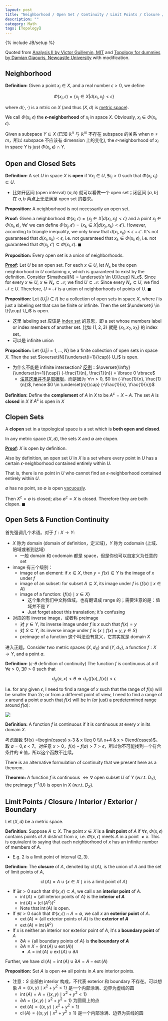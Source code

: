 ```yaml
---
layout: post
title: "Neighborhood / Open Set / Continuity / Limit Points / Closure / Interior / Exterior / Boundary"
description: ""
category: Math
tags: [Topology]
---
```

{% include JB/setup %}

Quoted from [Analysis II by Victor Guillemin, MIT](https://ocw.mit.edu/courses/mathematics/18-101-analysis-ii-fall-2005/lecture-notes/lecture1.pdf) and [Topology for dummies by Damian Giaouris, Newcastle University](https://www.staff.ncl.ac.uk/damian.giaouris/pdf/various/Topology_for_dummies.pdf) with modification.

## Neighborhood

**Definition:** Given a point $x_i \in X$, and a real number $\epsilon > 0$, we define

$$
\Phi(x_i, \epsilon) = \lbrace x_j \in X \vert d(x_i, x_j) < \epsilon \rbrace
$$

where $d(\cdot, \cdot)$ is a mtric on $X$ (and thus $(X, d)$ is [metric space](/math/2018/05/09/kernel)).

We call $\Phi(x_i, \epsilon)$ the **$\epsilon$-neighborhood** of $x_i$ in space $X$. Obviously, $x_i \in \Phi(x_i, \epsilon)$.

Given a subspace $Y \subseteq X$ (已知 $\mathbb{R}^n$ 与 $\mathbb{R}^m$ 不存在 subspace 的关系 when $n \neq m$，所以 subspace 不应该有 dimension 上的变化), the $\epsilon$-neighborhood of $x_i$ in space $Y$ is just $\Phi(x_i, \epsilon) \cap Y$.

## Open and Closed Sets

**Definition:** A set $U$ in space $X$ is **open** if $\forall x_i \in U, \exists \epsilon_i > 0$ such that $\Phi(x_i, \epsilon_i) \subseteq U$.

- 比如开区间 (open interval) $(a, b)$ 就可以看做一个 open set；闭区间 $[a, b]$ 在 $a, b$ 两点上无法满足 open set 的要求。

**Proposition:** A neighborhood is not necessarily an open set.

**Proof:** Given a neighborhood $\Phi(x_i, \epsilon) = \lbrace x_j \in X \vert d(x_i, x_j) < \epsilon \rbrace$ and a point $x_j \in \Phi(x_i, \epsilon)$, $\forall \epsilon'$ we can define $\Phi(x_j, \epsilon') = \lbrace x_k \in X \vert d(x_j, x_k) < \epsilon' \rbrace$. However, according to triangle inequality, we only know that $d(x_i, x_k) \leq \epsilon + \epsilon'$. It's not guaranteed that $d(x_i, x_k) < \epsilon$, i.e. not guaranteed that $x_k \in \Phi(x_i, \epsilon)$, i.e. not guaranteed that $\Phi(x_j, \epsilon') \subseteq \Phi(x_i, \epsilon)$. $\blacksquare$

**Proposition:** Every open set is a union of neighborhoods.

**[Proof](https://math.stackexchange.com/a/830584):** Let $U$ be an open set. For each $x \in U$, let $N_x$ be the open neighborhood in $U$ containing $x$, which is guaranteed to exist by the definition. Consider $\mathcal{N} = \underset{x \in U}{\cup} N_x$. Since for every $x \in U$, $x \in N_x \subset \mathcal{N}$, we find $U \subset \mathcal{N}$. Since every $N_x \subset U$, we find $\mathcal{N} \subset U$. Therefore, $U = \mathcal{N}$ is a union of neighborhoods of points of $U$. $\blacksquare$

**Proposition:** Let $\lbrace U_i \vert i \in I \rbrace$ be a collection of open sets in space $X$, where $I$ is just a labeling set that can be finite or infinite. Then the set $\underset{i \in I}{\cup} U_i$ is open.

- 这里 labeling set 应该是 [index set](https://en.wikipedia.org/wiki/Index_set) 的意思，即 a set whose members label or index members of another set. 比如 $\lbrace 1,2,3 \rbrace$ 就是 $\lbrace x_1, x_2, x_3 \rbrace$ 的 index set。
- 可以是 infinite union

**Proposition:** Let $\lbrace U_i \vert i = 1,\dots, N \rbrace$ be a finite collection of open sets in space $X$. Then the set $\overset{N}{\underset{i=1}{\cap}} U_i$ is open.

- 为什么不能是 infinite intersection? [反例](https://math.stackexchange.com/a/1460856)：$\overset{\infty}{\underset{n=1}{\cap}} (-\frac{1}{n}, \frac{1}{n}) = \lbrace 0 \rbrace$
    - [注意这里并不是取极限](https://math.stackexchange.com/questions/2274229/problem-with-a-limit-and-the-infinite-intersection-of-open-sets)，而是因为 $\forall n>0$, $0 \in (-\frac{1}{n}, \frac{1}{n})$, hence $0 \in \underset{n}{\cap} (-\frac{1}{n}, \frac{1}{n})$

**Definition:** Define the **complement** of $A$ in $X$ to be $A^c = X - A$. The set $A$ is **closed** in $X$ if $A^c$ is open in $X$

## Clopen Sets

A **clopen** set in a topological space is a set which is **both open and closed**.

In any metric space $(X, d)$, the sets $X$ and $\emptyset$ are clopen.

**[Proof](https://proofwiki.org/wiki/Empty_Set_is_Open_in_Metric_Space)**: $X$ is open by definition.

Also by definition, an open set $U$ in $X$ is a set where every point in $U$ has a certain $\epsilon$-neighborhood contained entirely within $U$. 

That is, there is no point in $U$ who cannot find an $\epsilon$-neighborhood contained entirely within $U$.

$\emptyset$ has no point, so $\emptyset$ is open [vacuously](https://proofwiki.org/wiki/Definition:Vacuous_Truth).

Then $X^c = \emptyset$ is closed; also $\emptyset^c = X$ is closed. Therefore they are both clopen. $\blacksquare$

## Open Sets & Function Continuity

首先强调几个术语。对于 $f: X \to Y$:

- $X$ 称为 domain (domain of definition，定义域)，$Y$ 称为 codomain (上域、陪域或者到达域)
    - 一般 domain 和 codomain 都是 space，但是你也可以自定义为任意的 set
- image 有三个级别：
    - image of an element: if $x \in X$, then $y = f(x) \in Y$ is the image of $x$ under $f$
    - image of an subset: for subset $A \subseteq X$, its image under $f$ is $\lbrace f(x) \mid x \in A \rbrace$
    - image of a function: $\lbrace f(x) \mid x \in X \rbrace$
        - 这个集合我们中文称值域，也有翻译成 range 的；需要注意的是：值域并不是 $Y$
        - Just forget about this translation; it's confusing
- 对应的有 inverse image，或者称 preimage
    - 对 $y \in Y$, its inverse image under $f$ is $x$ such that $f(x) = y$
    - 对 $S \subseteq Y$, its inverse image under $f$ is $\lbrace x \mid f(x) = y, y \in S \rbrace$
    - preimage of a function 这个叫法没有意义，它其实就是 domain $X$

进入正题。Consider two metric spaces $(X, d_X)$ and $(Y, d_Y)$, a function $f: X \to Y$, and a point $a$.

**Definition:** ($\epsilon$-$\theta$ definition of continuity) The function $f$ is continuous at $a$ if $\forall \epsilon > 0$, $\exists \theta > 0$ such that

$$
d_X(a, x) < \theta \Rightarrow d_Y(f(a), f(x)) < \epsilon
$$

I.e. for any given $\epsilon$, I need to find a range of $x$ such that the range of $f(x)$ will be smaller than $2 \epsilon$; or from a different point of view, I need to find a range of $x$ around a point $a$ such that $f(x)$ will be in (or just) a predetermined range around $f(a)$:

![](https://farm2.staticflickr.com/1782/41647337900_a46f9c530e_z_d.jpg)

**Definition:** A function $f$ is continuous if it is continuous at every $x$ in its domain $X$.

考虑函数 $f(x) =\begin{cases} x-3 & x \leq 0 \\\\ x+4 & x > 0\end{cases}$。取 $a=0, \epsilon < 7$。对任意 $x > 0$，$f(x) - f(a) > 7 > \epsilon$，所以你不可能找到一个符合条件的 $\theta$ 值，所以这个函数不连续。

There is an alternative formulation of continuity that we present here as a theorem.

**Theorem:** A function $f$ is continuous $\iff \forall$ open subset $U$ of $Y$ (w.r.t. $D_Y$), the pre­image $f^{−1}(U)$ is open in $X$ (w.r.t. $D_X$).

## Limit Points / Closure / Interior / Exterior / Boundary

Let $(X, d)$ be a metric space.

**Definition:** Suppose $A \subseteq X$. The point $x \in X$ is a **limit point** of $A$ if $\forall \epsilon$, $\Phi(x, \epsilon)$ contains points of $A$ distinct from $x$, i.e. $\Phi(x, \epsilon)$ meets $A$ in a point $\neq x$. This is equivalent to saying that each neighborhood of $x$ has an infinite number of members of $A$.

- E.g. $2$ is a limit point of interval $(2,3)$.

**Definition:** The **closure** of $A$, denoted by $\operatorname{cl}(A)$, is the union of $A$ and the set of limit points of $A$,

$$
\operatorname{cl}(A) = A \cup \lbrace x \in X \mid x \text{ is a limit point of } A \rbrace
$$

- If $\exists \epsilon > 0$ such that $\Phi(x, \epsilon) \subset A$, we call $x$ an **interior point** of $A$. 
    - $\operatorname{int}(A) = \lbrace \text{all interior points of } A \rbrace$ is the **interior of $A$**
    - $\operatorname{int}(A) \equiv (\operatorname{cl}(A^c))^c$
    - Note that $\operatorname{int}(A)$ is open.
- If $\exists \epsilon > 0$ such that $\Phi(x, \epsilon) \cap A = \emptyset$, we call $x$ an **exterior point** of $A$.
    - $\operatorname{ext}(A) = \lbrace \text{all exterior points of } A \rbrace$ is the **exterior of $A$**
    - $\operatorname{ext}(A) \equiv \operatorname{int}(A^c)$
- If $x$ is neither an interior nor exterior point of $A$, it's a **boundary point** of $A$
    - $\partial{A} = \lbrace \text{all boundary points of } A \rbrace$ is **the boundary of $A$**
    - $\partial{A} \equiv X - (\operatorname{int}(A) \cup \operatorname{ext}(A))$
        - $A = \operatorname{int}(A) \cup \operatorname{ext}(A) \cup \partial{A}$

Further, we have $\operatorname{cl}(A) = \operatorname{int}(A) \cup \partial{A} = A - \operatorname{ext}(A)$

**Proposition:** Set $A$ is open $\iff$ all points in $A$ are interior points.

- 注意：$S$ 全部由 interior 构成，不代表 exterior 和 boundary 不存在。可以想象 $A = \lbrace (x, y) \mid x^2 + y^2 < 1 \rbrace$ 是一个内部涂满、边界为虚线的圆
    - $\operatorname{int}(A) = A = \lbrace (x, y) \mid x^2 + y^2 < 1 \rbrace$
    - $\partial{A} = \lbrace (x, y) \mid x^2 + y^2 = 1 \rbrace$ 为圆周上的点
    - $\operatorname{ext}(A) = \lbrace (x, y) \mid x^2 + y^2 > 1 \rbrace$
    - $\operatorname{cl}(A) = \lbrace (x, y) \mid x^2 + y^2 \leq 1 \rbrace$ 是一个内部涂满、边界为实线的圆
